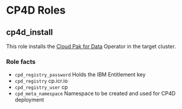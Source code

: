 # CP4D Roles

## cp4d_install
This role installs the [Cloud Pak for Data](https://www.ibm.com/uk-en/products/cloud-pak-for-data) Operator in the target cluster.

### Role facts

- `cpd_registry_password` Holds the IBM Entitlement key
- `cpd_registry` cp.icr.io
- `cpd_registry_user` cp
- `cpd_meta_namespace` Namespace to be created and used for CP4D deployment
